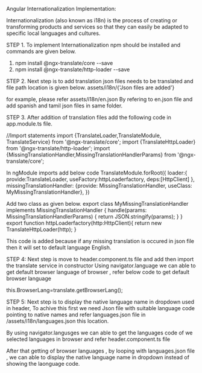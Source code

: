 Angular Internationalization Implementation:

Internationalization (also known as i18n) is the process of creating or transforming products and services so that they can easily be adapted to specific local languages and cultures.

STEP 1.
To implement Internationalization npm should be installed and commands are given below.

1. npm install @ngx-translate/core --save
2. npm install @ngx-translate/http-loader --save

STEP 2.
Next step is to add translation json files needs to be translated and file path location is given below.
assets/i18n/{'Json files are added'}

for example, please refer  assets/i18n/en.json
By refering to en.json file and add spanish and tamil json files in same folder.


STEP 3.
After addition of translation files add the following code in app.module.ts file.

//Import statements
import {TranslateLoader,TranslateModule, TranslateService} from '@ngx-translate/core';
import {TranslateHttpLoader} from '@ngx-translate/http-loader';
import {MissingTranslationHandler,MissingTranslationHandlerParams} from '@ngx-translate/core';

In ngModule imports add below code
    TranslateModule.forRoot({
      loader:{
        provide:TranslateLoader,
        useFactory:httpLoaderfactory,
        deps:[HttpClient]
      },
      missingTranslationHandler: {provide: MissingTranslationHandler, useClass: MyMissingTranslationHandler},
    })

Add two class as given below.
export class MyMissingTranslationHandler implements MissingTranslationHandler {
    handle(params: MissingTranslationHandlerParams) {
      return JSON.stringify(params);
    }
  }
  export function httpLoaderfactory(http:HttpClient){
    return new TranslateHttpLoader(http);
  }

 This code is added because if any missing translation is occured in json file then it will set to default language English.


 STEP 4:
 Next step is move to header.component.ts file and add then import the translate service in constructor
 Using navigator.language  we can able to get default browser language of browser , refer below code to get default browser language
  
  this.BrowserLang=translate.getBrowserLang(); 

STEP 5:
Next step is to display the native language name in dropdown used in header, To achive this first we need Json file with suitable language code pointing to native names and refer languages.json file in /assets/i18n/languages.json this location.


By using navigator.langusges we can able to get the languages code of we selected languages in browser and refer header.component.ts file

After that getting of browser languages , by looping with languages.json file , we can able to display the native language name in dropdown instead of showing the laonguage code.


